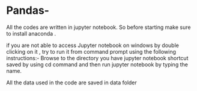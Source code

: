 # Pandas-
All the codes are written in jupyter notebook. So before starting make sure to install anaconda .

if you are not able to access Jupyter notebook on windows by double clicking on it , try to run it from command prompt
using the following instructions:-
Browse to the directory you have jupyter notebook shortcut saved by using cd command 
and then run jupyter notebook by typing the name.

All the data used in the code are saved in data folder 
